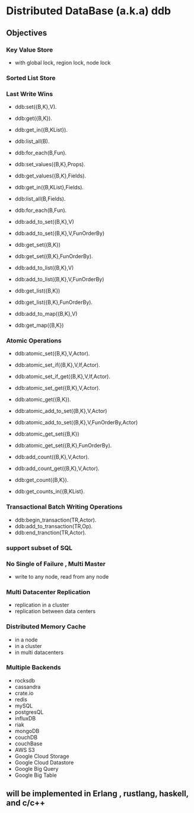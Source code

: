 # Distributed DataBase (a.k.a) ddb

## Objectives

### Key Value Store

* with global lock, region lock, node lock

### Sorted List Store

### Last Write Wins

* ddb:set({B,K},V).
* ddb:get({B,K}).
* ddb:get_in({B,KList}).
* ddb:list_all(B). 
* ddb:for_each(B,Fun).

* ddb:set_values({B,K},Props).
* ddb:get_values({B,K},Fields).
* ddb:get_in({B,KList},Fields).
* ddb:list_all(B,Fields). 
* ddb:for_each(B,Fun).

* ddb:add_to_set({B,K},V)
* ddb:add_to_set({B,K},V,FunOrderBy)
* ddb:get_set({B,K})
* ddb:get_set({B,K},FunOrderBy).
 
* ddb:add_to_list({B,K},V)
* ddb:add_to_list({B,K},V,FunOrderBy)
* ddb:get_list({B,K})
* ddb:get_list({B,K},FunOrderBy).

* ddb:add_to_map({B,K},V)
* ddb:get_map({B,K})

### Atomic Operations

* ddb:atomic_set({B,K},V,Actor).
* ddb:atomic_set_if({B,K},V,If,Actor).
* ddb:atomic_set_if_get({B,K},V,If,Actor).
* ddb:atomic_set_get({B,K},V,Actor).
* ddb:atomic_get({B,K}).

* ddb:atomic_add_to_set({B,K},V,Actor)
* ddb:atomic_add_to_set({B,K},V,FunOrderBy,Actor)
* ddb:atomic_get_set({B,K})
* ddb:atomic_get_set({B,K},FunOrderBy).

* ddb:add_count({B,K},V,Actor).
* ddb:add_count_get({B,K},V,Actor).
* ddb:get_count({B,K}).
* ddb:get_counts_in({B,KList}.

### Transactional Batch Writing Operations

* ddb:begin_transaction(TR,Actor).
* ddb:add_to_transaction(TR,Op).
* ddb:end_tranction(TR,Actor).


### support subset of SQL

### No Single of Failure , Multi Master
* write to any node, read from any node

### Multi Datacenter Replication
* replication in a cluster
* replication between data centers

### Distributed Memory Cache
* in a node 
* in a cluster
* in multi datacenters

### Multiple Backends
* rocksdb
* cassandra
* crate.io
* redis
* mySQL
* postgresQL
* influxDB
* riak
* mongoDB
* couchDB
* couchBase
* AWS S3
* Google Cloud Storage
* Google Cloud Datastore
* Google Big Query
* Google Big Table

## will be implemented in Erlang , rustlang, haskell, and c/c++

